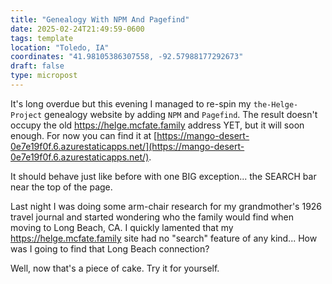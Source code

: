```yaml
---
title: "Genealogy With NPM And Pagefind"
date: 2025-02-24T21:49:59-0600
tags: template
location: "Toledo, IA"
coordinates: "41.98105386307558, -92.57988177292673"
draft: false
type: micropost
---
```

It's long overdue but this evening I managed to re-spin my `the-Helge-Project` genealogy website by adding `NPM` and `Pagefind`.   The result doesn't occupy the old https://helge.mcfate.family address YET, but it will soon enough.  For now you can find it at [https://mango-desert-0e7e19f0f.6.azurestaticapps.net/](https://mango-desert-0e7e19f0f.6.azurestaticapps.net/).  

It should behave just like before with one BIG exception... the SEARCH bar near the top of the page.  

Last night I was doing some arm-chair research for my grandmother's 1926 travel journal and started wondering who the family would find when moving to Long Beach, CA.  I quickly lamented that my https://helge.mcfate.family site had no "search" feature of any kind... How was I going to find that Long Beach connection?  

Well, now that's a piece of cake.  Try it for yourself.  